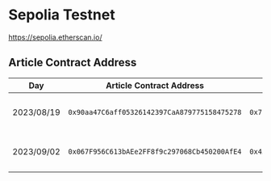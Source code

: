 # Sepolia Testnet

https://sepolia.etherscan.io/

## Article Contract Address

| Day        | Article Contract Address                     | Article Transaction Hash                                             | Emoji Contract Address                       | Emoji Transaction Hash                                               | description                   |
| ---------- | -------------------------------------------- | -------------------------------------------------------------------- | -------------------------------------------- | -------------------------------------------------------------------- | ----------------------------- |
| 2023/08/19 | `0x90aa47C6aff05326142397CaA879775158475278` | `0x7f29d5cd3d3f8ff701179b5dc9e4c622d89653e394fce8e0cbcf080ab2a653ba` | `0xD5e0FeBe286b83DEF16d352F187d1458EE357Fa9` | `0xf109bd699c56ca6e85e299e8cc08471e60f67fa0d368146e3b64c64b471ba902` | フェーズ1のテストコントラクト |
| 2023/09/02 | `0x067F956C613bAEe2FF8f9c297068Cb450200AfE4` | `0x45401a411564b863516d4373f7458bcef3f135f14129121d795411f9816b1efc` | `0xBa7d5a4e139ea9617Addb3C6E7194DFD96B5Eb53` | `0x2f4266d051c804e767ec8270a1bcf011f1a7c74b05f201b16b233df41e41b69b` | フェーズ1のテストコントラクト |
